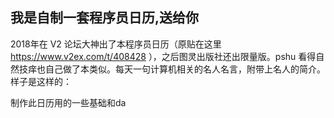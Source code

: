 我是自制一套程序员日历,送给你
---

2018年在 V2 论坛大神出了本程序员日历（原贴在这里 https://www.v2ex.com/t/408428 ），之后图灵出版社还出限量版。pshu 看得自然技痒也自己做了本类似。每天一句计算机相关的名人名言，附带上名人的简介。样子是这样的：



制作此日历用的一些基础和da

<!--stackedit_data:
eyJoaXN0b3J5IjpbOTY2MjM3MTkzLDEzNjAzMzY2MTIsLTI2Nj
I0Njg5MCwtMTU2NDc2MzgzNiw4Mjc5OTQwMjcsNzY0NDkxOTU4
XX0=
-->